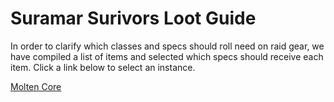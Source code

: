 
<html>
    <head>
        <script>const whTooltips = {colorLinks: true, iconizeLinks: true, renameLinks: true};</script>
        <script src="https://wow.zamimg.com/widgets/power.js"></script>
    </head>
    <body>
        <h1>Suramar Surivors Loot Guide</h1>
        <p>In order to clarify which classes and specs should roll need on raid gear, we have compiled a list of items and selected which specs should receive each item. Click a link below to select an instance.</p>
        <a href="mc/mc.md">Molten Core</a>
    </body>
</html>